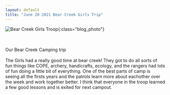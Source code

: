```yaml
---
layout: default
title: "June 20 2021 Bear Creek Girls Trip"
---
```

![Bear Creek Girls Troop](https://cbc-scouts-226.s3.amazonaws.com/bear_creek_girls.jpg){:class="blog_photo"} <br><br><br>
<!--more-->

Our Bear Creek Camping trip <br><br>
The Girls had a really good time at bear creek! They got to do all sorts of fun things like COPE, archery, handicrafts, ecology, and the rangers had lots of fun doing a little bit of everything. One of the best parts of camp is seeing all the firsts years and the patrols learn more about eachother over the week and work together better. I think that everyone in the troop learned a few good lessons and is exited for next campout.
